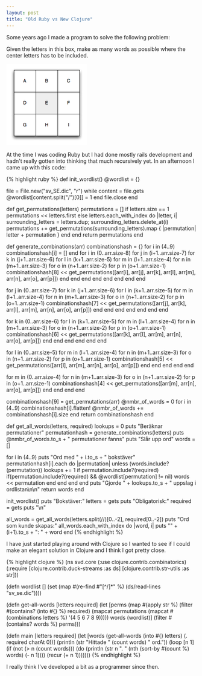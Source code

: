 ```yaml
---
layout: post
title: "Old Ruby vs New Clojure"
---
```


Some years ago I made a program to solve the following problem:

Given the letters in this box, make as many words as possible where the center letters has to be included.

![Game Box](/content/game-box.png "The game box.")

At the time I was coding Ruby but I had done mostly rails development and hadn't really gotten into thinking that much recursively yet. In an afternoon I came up with this code:

{% highlight ruby %}
def init_wordlist()
  @wordlist = {}
  
  file = File.new("sv_SE.dic", "r")
  while content = file.gets
    @wordlist[content.split("/")[0]] = 1
  end
  file.close
end

def get_permutations(letters)
  permutations = []
  if letters.size == 1
    permutations << letters.first
  else
    letters.each_with_index do |letter, i|
      surrounding_letters = letters.dup; surrounding_letters.delete_at(i)
      permutations += get_permutations(surrounding_letters).map { |permutation| letter + permutation }
    end
  end
  return permutations
end

def generate_combinations(arr)
  combinationshash = {}
  for i in (4..9)
    combinationshash[i] = []
  end
  for i in (0..arr.size-8)
    for j in (i+1..arr.size-7)
      for k in (j+1..arr.size-6)
        for l in (k+1..arr.size-5)
          for m in (l+1..arr.size-4)
            for n in (m+1..arr.size-3)
              for o in (n+1..arr.size-2)
                for p in (o+1..arr.size-1)
                  combinationshash[8] << get_permutations([arr[i], arr[j], arr[k], arr[l], arr[m], arr[n], arr[o], arr[p]])
                end
              end
            end
          end
        end
      end
    end
  end
  
  for j in (0..arr.size-7)
    for k in (j+1..arr.size-6)
      for l in (k+1..arr.size-5)
        for m in (l+1..arr.size-4)
          for n in (m+1..arr.size-3)
            for o in (n+1..arr.size-2)
              for p in (o+1..arr.size-1)
                combinationshash[7] << get_permutations([arr[j], arr[k], arr[l], arr[m], arr[n], arr[o], arr[p]])
              end
            end
          end
        end
      end
    end
  end



  for k in (0..arr.size-6)
    for l in (k+1..arr.size-5)
      for m in (l+1..arr.size-4)
        for n in (m+1..arr.size-3)
          for o in (n+1..arr.size-2)
            for p in (o+1..arr.size-1)
              combinationshash[6] << get_permutations([arr[k], arr[l], arr[m], arr[n], arr[o], arr[p]])
            end
          end
        end
      end
    end
  end


  for l in (0..arr.size-5)
    for m in (l+1..arr.size-4)
      for n in (m+1..arr.size-3)
        for o in (n+1..arr.size-2)
          for p in (o+1..arr.size-1)
            combinationshash[5] << get_permutations([arr[l], arr[m], arr[n], arr[o], arr[p]])
          end
        end
      end
    end
  end

  for m in (0..arr.size-4)
    for n in (m+1..arr.size-3)
      for o in (n+1..arr.size-2)
        for p in (o+1..arr.size-1)
          combinationshash[4] << get_permutations([arr[m], arr[n], arr[o], arr[p]])
        end
      end
    end
  end
  
  combinationshash[9] = get_permutations(arr)
  @nmbr_of_words = 0
  for i in (4..9)
    combinationshash[i].flatten!
    @nmbr_of_words += combinationshash[i].size
  end
  return combinationshash
end


def get_all_words(letters, required)
  lookups = 0
  puts "Beräknar permutationer"
  permutationhash = generate_combinations(letters)
  puts @nmbr_of_words.to_s + " permutationer fanns"
  puts "Slår upp ord"
  words = []
  
  for i in (4..9)
    puts "Ord med " + i.to_s + " bokstäver"
    permutationhash[i].each do |permutation|
      unless (words.include?(permutation))
        lookups += 1 if permutation.include?(required)
        if(permutation.include?(required) && @wordlist[permutation] != nil)
          words << permutation
        end
      end
    end
  end
  puts "Gjorde " + lookups.to_s + " uppslag i ordlistan\n\n"
  return words
end

init_wordlist()
puts "Bokstäver:"
letters = gets
puts "Obligatorisk:"
required = gets
puts "\n"

all_words = get_all_words(letters.split(//)[0..-2], required[0..-2])
puts "Ord som kunde skapas:"
all_words.each_with_index do |word, i| 
  puts "" + (i+1).to_s + ": " + word
end
{% endhighlight %}

I have just started playing around with Clojure so I wanted to see if I could make an elegant solution in Clojure and I think I got pretty close.

{% highlight clojure %}
(ns svd.core
  (:use 
    clojure.contrib.combinatorics)
  (:require
   [clojure.contrib.duck-streams :as ds]
   [clojure.contrib.str-utils :as str]))

(defn wordlist []
  (set (map #(re-find #"[^/]*" %) (ds/read-lines "sv_se.dic"))))

(defn get-all-words [letters required]
  (let [perms (map #(apply str %)
		   (filter #(contains? (into #{} %) required)
		      (mapcat permutations 
			      (mapcat #(combinations letters %) 
				      '(4 5 6 7 8 9)))))
	words (wordlist)]
    (filter #(contains? words %) perms)))

(defn main [letters required]
  (let [words (get-all-words 
	       (into #{} letters)
	       (. required charAt 0))]
    (println (str "Hittade " (count words) " ord."))
    (loop [n 1]
      (if (not (> n (count words)))
	(do
	  (println (str n ". " (nth (sort-by #(count %) words) (- n 1))))
	  (recur (+ n 1)))))))
{% endhighlight %}

I really think I've developed a bit as a programmer since then.